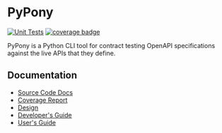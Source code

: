 # PyPony

[![Unit Tests](https://github.com/Bandwidth/pypony/actions/workflows/ci.yml/badge.svg)](https://github.com/Bandwidth/pypony/actions/workflows/ci.yml) 
[![coverage badge](docs/website/src/pages/coverage/badge.svg)](https://github.com/Bandwidth/pypony/website/src/pages/coverage/)

PyPony is a Python CLI tool for contract testing OpenAPI specifications against the live APIs that they define.  

## Documentation

- [Source Code Docs](https://fuzzy-journey-0f130eaf.pages.github.io/)
- [Coverage Report](https://fuzzy-journey-0f130eaf.pages.github.io/coverage/)
- [Design](https://fuzzy-journey-0f130eaf.pages.github.io/design/)
- [Developer's Guide](https://fuzzy-journey-0f130eaf.pages.github.io/guides/developers/)
- [User's Guide](https://fuzzy-journey-0f130eaf.pages.github.io/guides/users/)
